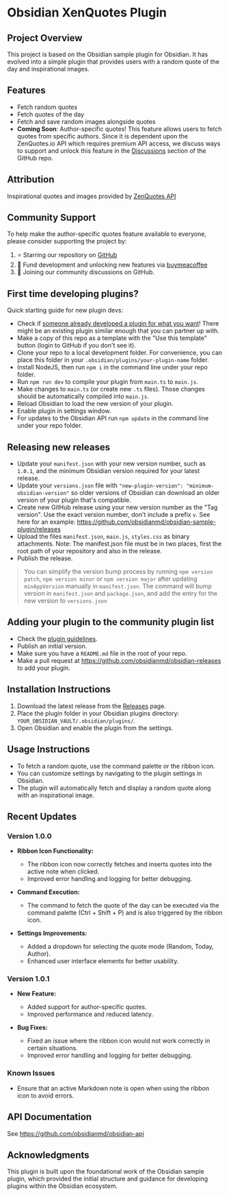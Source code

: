 # Obsidian XenQuotes Plugin

## Project Overview
This project is based on the Obsidian sample plugin for Obsidian. It has evolved into a simple plugin that provides users with a random quote of the day and inspirational images.

## Features
- Fetch random quotes
- Fetch quotes of the day
- Fetch and save random images alongside quotes
- **Coming Soon**: Author-specific quotes! This feature allows users to fetch quotes from specific authors. Since it is dependent upon the ZenQuotes.io API which requires premium API access, we discuss ways to support and unlock this feature in the [Discussions](https://github.com/ubuntpunk/obsidian-xenquotes/discussions) section of the GitHub repo.

## Attribution
Inspirational quotes and images provided by [ZenQuotes API](https://zenquotes.io/)

## Community Support
To help make the author-specific quotes feature available to everyone, please consider supporting the project by:
1. ⭐ Starring our repository on [GitHub](https://github.com/ubuntpunk/obsidian-xenquotes)
2. 💝 Fund development and unlocking new features via [buymeacoffee](https://buymeacoffee.com/ubuntupunk)
3. 🤝 Joining our community discussions on GitHub.

## First time developing plugins?

Quick starting guide for new plugin devs:

- Check if [someone already developed a plugin for what you want](https://obsidian.md/plugins)! There might be an existing plugin similar enough that you can partner up with.
- Make a copy of this repo as a template with the "Use this template" button (login to GitHub if you don't see it).
- Clone your repo to a local development folder. For convenience, you can place this folder in your `.obsidian/plugins/your-plugin-name` folder.
- Install NodeJS, then run `npm i` in the command line under your repo folder.
- Run `npm run dev` to compile your plugin from `main.ts` to `main.js`.
- Make changes to `main.ts` (or create new `.ts` files). Those changes should be automatically compiled into `main.js`.
- Reload Obsidian to load the new version of your plugin.
- Enable plugin in settings window.
- For updates to the Obsidian API run `npm update` in the command line under your repo folder.

## Releasing new releases

- Update your `manifest.json` with your new version number, such as `1.0.1`, and the minimum Obsidian version required for your latest release.
- Update your `versions.json` file with `"new-plugin-version": "minimum-obsidian-version"` so older versions of Obsidian can download an older version of your plugin that's compatible.
- Create new GitHub release using your new version number as the "Tag version". Use the exact version number, don't include a prefix `v`. See here for an example: https://github.com/obsidianmd/obsidian-sample-plugin/releases
- Upload the files `manifest.json`, `main.js`, `styles.css` as binary attachments. Note: The manifest.json file must be in two places, first the root path of your repository and also in the release.
- Publish the release.

> You can simplify the version bump process by running `npm version patch`, `npm version minor` or `npm version major` after updating `minAppVersion` manually in `manifest.json`.
> The command will bump version in `manifest.json` and `package.json`, and add the entry for the new version to `versions.json`

## Adding your plugin to the community plugin list

- Check the [plugin guidelines](https://docs.obsidian.md/Plugins/Releasing/Plugin+guidelines).
- Publish an initial version.
- Make sure you have a `README.md` file in the root of your repo.
- Make a pull request at https://github.com/obsidianmd/obsidian-releases to add your plugin.

## Installation Instructions

1. Download the latest release from the [Releases](https://github.com/ubuntupunk/obsidian-xenquotes/releases) page.
2. Place the plugin folder in your Obsidian plugins directory: `YOUR_OBSIDIAN_VAULT/.obsidian/plugins/`.
3. Open Obsidian and enable the plugin from the settings.

## Usage Instructions

- To fetch a random quote, use the command palette or the ribbon icon.
- You can customize settings by navigating to the plugin settings in Obsidian.
- The plugin will automatically fetch and display a random quote along with an inspirational image.

## Recent Updates

### Version 1.0.0

- **Ribbon Icon Functionality:** 
  - The ribbon icon now correctly fetches and inserts quotes into the active note when clicked.
  - Improved error handling and logging for better debugging.

- **Command Execution:** 
  - The command to fetch the quote of the day can be executed via the command palette (Ctrl + Shift + P) and is also triggered by the ribbon icon.

- **Settings Improvements:** 
  - Added a dropdown for selecting the quote mode (Random, Today, Author).
  - Enhanced user interface elements for better usability.

### Version 1.0.1

- **New Feature:** 
  - Added support for author-specific quotes.
  - Improved performance and reduced latency.

- **Bug Fixes:** 
  - Fixed an issue where the ribbon icon would not work correctly in certain situations.
  - Improved error handling and logging for better debugging.

### Known Issues
- Ensure that an active Markdown note is open when using the ribbon icon to avoid errors.

## API Documentation

See https://github.com/obsidianmd/obsidian-api

## Acknowledgments
This plugin is built upon the foundational work of the Obsidian sample plugin, which provided the initial structure and guidance for developing plugins within the Obsidian ecosystem.
